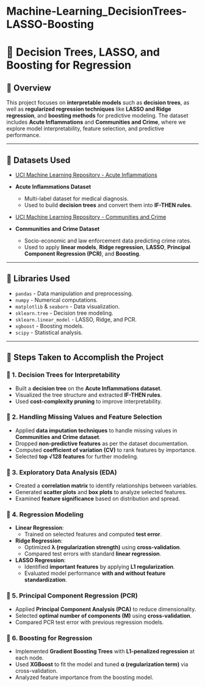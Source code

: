 # Machine-Learning_DecisionTrees-LASSO-Boosting
# 🔷 Decision Trees, LASSO, and Boosting for Regression

## 🔶 Overview
This project focuses on **interpretable models** such as **decision trees**, as well as **regularized regression techniques** like **LASSO and Ridge regression**, and **boosting methods** for predictive modeling. The dataset includes **Acute Inflammations** and **Communities and Crime**, where we explore model interpretability, feature selection, and predictive performance.

---

## 🔷 Datasets Used
- [UCI Machine Learning Repository - Acute Inflammations](https://archive.ics.uci.edu/ml/datasets/Acute+Inflammations)
- **Acute Inflammations Dataset** 
  - Multi-label dataset for medical diagnosis.
  - Used to build **decision trees** and convert them into **IF-THEN rules**.

- [UCI Machine Learning Repository - Communities and Crime](https://archive.ics.uci.edu/ml/datasets/Communities+and+Crime)
- **Communities and Crime Dataset** 
  - Socio-economic and law enforcement data predicting crime rates.
  - Used to apply **linear models**, **Ridge regression**, **LASSO**, **Principal Component Regression (PCR)**, and **Boosting**.

---

## 🔷 Libraries Used
- `pandas` - Data manipulation and preprocessing.
- `numpy` - Numerical computations.
- `matplotlib` & `seaborn` - Data visualization.
- `sklearn.tree` - Decision tree modeling.
- `sklearn.linear_model` - LASSO, Ridge, and PCR.
- `xgboost` - Boosting models.
- `scipy` - Statistical analysis.

---

## 🔷 Steps Taken to Accomplish the Project

### 🔶 1. Decision Trees for Interpretability
- Built a **decision tree** on the **Acute Inflammations dataset**.
- Visualized the tree structure and extracted **IF-THEN rules**.
- Used **cost-complexity pruning** to improve interpretability.

### 🔶 2. Handling Missing Values and Feature Selection
- Applied **data imputation techniques** to handle missing values in **Communities and Crime dataset**.
- Dropped **non-predictive features** as per the dataset documentation.
- Computed **coefficient of variation (CV)** to rank features by importance.
- Selected **top √128 features** for further modeling.

### 🔶 3. Exploratory Data Analysis (EDA)
- Created a **correlation matrix** to identify relationships between variables.
- Generated **scatter plots** and **box plots** to analyze selected features.
- Examined **feature significance** based on distribution and spread.

### 🔶 4. Regression Modeling
- **Linear Regression**:
  - Trained on selected features and computed **test error**.
- **Ridge Regression**:
  - Optimized **λ (regularization strength)** using **cross-validation**.
  - Compared test errors with standard **linear regression**.
- **LASSO Regression**:
  - Identified **important features** by applying **L1 regularization**.
  - Evaluated model performance **with and without feature standardization**.

### 🔶 5. Principal Component Regression (PCR)
- Applied **Principal Component Analysis (PCA)** to reduce dimensionality.
- Selected **optimal number of components (M)** using **cross-validation**.
- Compared PCR test error with previous regression models.

### 🔶 6. Boosting for Regression
- Implemented **Gradient Boosting Trees** with **L1-penalized regression** at each node.
- Used **XGBoost** to fit the model and tuned **α (regularization term)** via cross-validation.
- Analyzed feature importance from the boosting model.
